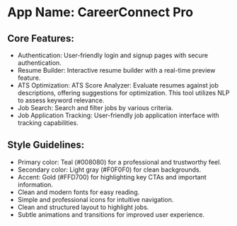 # **App Name**: CareerConnect Pro

## Core Features:

- Authentication: User-friendly login and signup pages with secure authentication.
- Resume Builder: Interactive resume builder with a real-time preview feature.
- ATS Optimization: ATS Score Analyzer: Evaluate resumes against job descriptions, offering suggestions for optimization. This tool utilizes NLP to assess keyword relevance.
- Job Search: Search and filter jobs by various criteria.
- Job Application Tracking: User-friendly job application interface with tracking capabilities.

## Style Guidelines:

- Primary color: Teal (#008080) for a professional and trustworthy feel.
- Secondary color: Light gray (#F0F0F0) for clean backgrounds.
- Accent: Gold (#FFD700) for highlighting key CTAs and important information.
- Clean and modern fonts for easy reading.
- Simple and professional icons for intuitive navigation.
- Clean and structured layout to highlight jobs.
- Subtle animations and transitions for improved user experience.